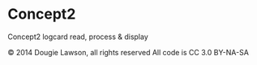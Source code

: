 Concept2
========

Concept2 logcard read, process &amp; display

&copy; 2014 Dougie Lawson, all rights reserved
All code is CC 3.0 BY-NA-SA
